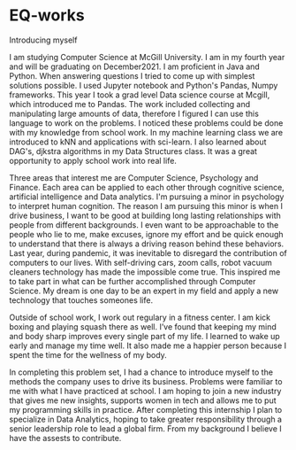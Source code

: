 # EQ-works
Introducing myself


I am studying Computer Science at McGill University. I am in my fourth year and will be graduating on December2021. I am proficient in Java and Python. When answering questions I tried to come up with simplest solutions possible. I used Jupyter notebook and Python's Pandas, Numpy frameworks. This year I took a grad level Data science course at Mcgill, which introduced me to Pandas. The work included collecting and manipulating large amounts of data, therefore I figured I can use this language to work on the problems. I noticed these problems could be done with my knowledge from school work. In my machine learning class we are introduced to kNN and applications with sci-learn. I also learned about DAG's, djkstra algorithms in my Data Structures class. It was a great opportunity to apply school work into real life. 

Three areas that interest me are Computer Science, Psychology and Finance. Each area can be applied to each other through cognitive science, artificial intelligence and Data analytics. I'm pursuing a minor in psychology to interpret human cognition. The reason I am pursuing this minor is when I drive business, I want to be good at building long lasting relationships with people from different backgrounds. I even want to be approachable to the people who lie to me, make excuses, ignore my effort and be quick enough to understand that there is always a driving reason behind these behaviors. Last year, during pandemic, it was inevitable to disregard the contribution of computers to our lives. With self-driving cars, zoom calls, robot vacuum cleaners technology has made the impossible come true. This inspired me to take part in what can be further accomplished through Computer Science. My dream is one day to be an expert in my field and apply a new technology that touches someones life. 

Outside of school work, I work out regulary in a fitness center. I am kick boxing and playing squash there as well. I’ve found that keeping my mind and body sharp improves every single part of my life. I learned to wake up early and manage my time well. It also made me a happier person because I spent the time for the wellness of my body. 

In completing this problem set, I had a chance to introduce myself to the methods the company uses to drive its business. Problems were familiar to me with what I have practiced at school. I am hoping to join a new industry that gives me new insights, supports women in tech and allows me to put my programming skills in practice.
After completing this internship I plan to specialize in Data Analytics, hoping to take greater responsibility through a senior leadership role to lead a global firm. From my background I believe I have the assests to contribute. 






